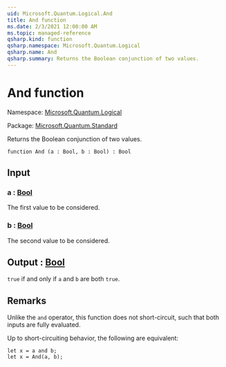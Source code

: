 ```yaml
---
uid: Microsoft.Quantum.Logical.And
title: And function
ms.date: 2/3/2021 12:00:00 AM
ms.topic: managed-reference
qsharp.kind: function
qsharp.namespace: Microsoft.Quantum.Logical
qsharp.name: And
qsharp.summary: Returns the Boolean conjunction of two values.
---
```


# And function

Namespace: [Microsoft.Quantum.Logical](xref:Microsoft.Quantum.Logical)

Package: [Microsoft.Quantum.Standard](https://nuget.org/packages/Microsoft.Quantum.Standard)


Returns the Boolean conjunction of two values.

```qsharp
function And (a : Bool, b : Bool) : Bool
```


## Input

### a : [Bool](xref:microsoft.quantum.lang-ref.bool)

The first value to be considered.


### b : [Bool](xref:microsoft.quantum.lang-ref.bool)

The second value to be considered.



## Output : [Bool](xref:microsoft.quantum.lang-ref.bool)

`true` if and only if `a` and `b` are both `true`.

## Remarks

Unlike the `and` operator, this function does not short-circuit, such thatboth inputs are fully evaluated.Up to short-circuiting behavior, the following are equivalent:```qsharplet x = a and b;let x = And(a, b);```